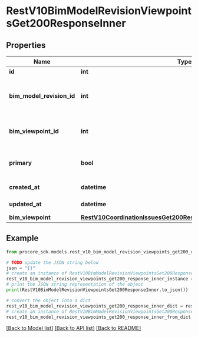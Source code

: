 # RestV10BimModelRevisionViewpointsGet200ResponseInner


## Properties

Name | Type | Description | Notes
------------ | ------------- | ------------- | -------------
**id** | **int** | ID | [optional] 
**bim_model_revision_id** | **int** | ID of associated published BIM Model Revision | [optional] 
**bim_viewpoint_id** | **int** | ID of associated BIM Viewpoint | [optional] 
**primary** | **bool** | Indicates whether primary viewpoint | [optional] 
**created_at** | **datetime** | Created date | [optional] 
**updated_at** | **datetime** | Updated date | [optional] 
**bim_viewpoint** | [**RestV10CoordinationIssuesGet200ResponseInnerAllOfViewpointsInner**](RestV10CoordinationIssuesGet200ResponseInnerAllOfViewpointsInner.md) |  | [optional] 

## Example

```python
from procore_sdk.models.rest_v10_bim_model_revision_viewpoints_get200_response_inner import RestV10BimModelRevisionViewpointsGet200ResponseInner

# TODO update the JSON string below
json = "{}"
# create an instance of RestV10BimModelRevisionViewpointsGet200ResponseInner from a JSON string
rest_v10_bim_model_revision_viewpoints_get200_response_inner_instance = RestV10BimModelRevisionViewpointsGet200ResponseInner.from_json(json)
# print the JSON string representation of the object
print(RestV10BimModelRevisionViewpointsGet200ResponseInner.to_json())

# convert the object into a dict
rest_v10_bim_model_revision_viewpoints_get200_response_inner_dict = rest_v10_bim_model_revision_viewpoints_get200_response_inner_instance.to_dict()
# create an instance of RestV10BimModelRevisionViewpointsGet200ResponseInner from a dict
rest_v10_bim_model_revision_viewpoints_get200_response_inner_from_dict = RestV10BimModelRevisionViewpointsGet200ResponseInner.from_dict(rest_v10_bim_model_revision_viewpoints_get200_response_inner_dict)
```
[[Back to Model list]](../README.md#documentation-for-models) [[Back to API list]](../README.md#documentation-for-api-endpoints) [[Back to README]](../README.md)


